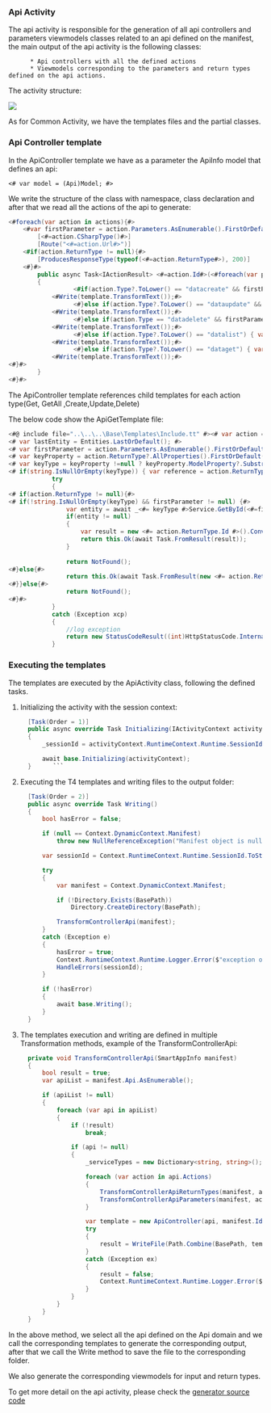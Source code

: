 ### Api Activity

The api activity is responsible for the generation of all api controllers and parameters viewmodels classes related to an api defined on the manifest, the main output of the api activity is the following classes:

          * Api controllers with all the defined actions
          * Viewmodels corresponding to the parameters and return types defined on the api actions.

The activity structure:

![](https://github.com/Mobioos/ASP.NET-Core-MVC/blob/master/ScreenShots/api-activity.png)

As for Common Activity, we have the templates files and the partial classes.

### Api Controller template
In the ApiController template we have as a parameter the ApiInfo model that defines an api:

`<# var model = (Api)Model; #>`

We write the structure of the class with namespace, class declaration and after that we read all the actions of the api to generate:

```c#
<#foreach(var action in actions){#>
    <#var firstParameter = action.Parameters.AsEnumerable().FirstOrDefault(); var lastParameter = action.Parameters.LastOrDefault();#>
		[<#=action.CSharpType()#>]
		[Route("<#=action.Url#>")]
    <#if(action.ReturnType != null){#>
		[ProducesResponseType(typeof(<#=action.ReturnType#>), 200)]
    <#}#>
		public async Task<IActionResult> <#=action.Id#>(<#foreach(var parameter in action.Parameters.AsEnumerable()){#><#=parameter.CSharpType()#> <#=parameter.Id #><#if (!parameter.Equals(lastParameter)){#>,<#}#><#}#>)
		{
                  <#if(action.Type?.ToLower() == "datacreate" && firstParameter != null) { var template = new ApiPostTemplate(action);#>
			<#Write(template.TransformText());#>
                  <#}else if(action.Type?.ToLower() == "dataupdate" && firstParameter != null) { var template = new ApiPutTemplate(action); #>
			<#Write(template.TransformText());#>
                  <#}else if(action.Type == "datadelete" && firstParameter != null) { var template = new ApiDeleteTemplate(action);#>
			<#Write(template.TransformText());#>
                  <#}else if(action.Type?.ToLower() == "datalist") { var template = new ApiGetAllTemplate(action, Entities);#>
			<#Write(template.TransformText());#>
                  <#}else if(action.Type?.ToLower() == "dataget") { var template = new ApiGetTemplate(action, Entities);#>
			<#Write(template.TransformText());#>
<#}#>
		}
<#}#>
```

The ApiController template references child templates for each action type(Get, GetAll ,Create,Update,Delete)

The below code show the ApiGetTemplate file:

```c#
<#@ include file="..\..\..\Base\Templates\Include.tt" #><# var action = (ApiActionInfo)Model; #>
<# var lastEntity = Entities.LastOrDefault(); #>
<# var firstParameter = action.Parameters.AsEnumerable().FirstOrDefault(); #>
<# var keyProperty = action.ReturnType?.AllProperties().FirstOrDefault(p=>p.IsKey); #>
<# var keyType = keyProperty !=null ? keyProperty.ModelProperty?.Substring(0, keyProperty.ModelProperty.IndexOf(".")) : ""; #>
<# if(string.IsNullOrEmpty(keyType)) { var reference = action.ReturnType?.AllReferences().FirstOrDefault(p=>p.Target != null && !p.Target.IsAbstract); keyType = reference?.CSharpType(); keyProperty=reference?.Target.AllProperties()?.FirstOrDefault(p=>p.IsKey);  }#>
			try
			{
<# if(action.ReturnType != null){#>
<# if(!string.IsNullOrEmpty(keyType) && firstParameter != null) {#>
				var entity = await _<#= keyType #>Service.GetById(<#=firstParameter.Id#>);
				if(entity != null)
				{
					var result = new <#= action.ReturnType.Id #>().ConvertFromModel(entity);
					return this.Ok(await Task.FromResult(result));
				}
		
				return NotFound();
<#}else{#>
				return this.Ok(await Task.FromResult(new <#= action.ReturnType.Id#>()));
<#}}else{#>
				return NotFound();
<#}#>
			}
			catch (Exception xcp)
			{
				//log exception
				return new StatusCodeResult((int)HttpStatusCode.InternalServerError);
			}
```

### Executing the templates

The templates are executed by the ApiActivity class, following the defined tasks.

   1. Initializing the activity with the session context:
      ```c#
        [Task(Order = 1)]
        public async override Task Initializing(IActivityContext activityContext)
        {
            _sessionId = activityContext.RuntimeContext.Runtime.SessionId.ToString();

            await base.Initializing(activityContext);
        }      ```
   2. Executing the T4 templates and writing files to the output folder:
      ```c#
        [Task(Order = 2)]
        public async override Task Writing()
        {
            bool hasError = false;

            if (null == Context.DynamicContext.Manifest)
                throw new NullReferenceException("Manifest object is null or empty");

            var sessionId = Context.RuntimeContext.Runtime.SessionId.ToString();

            try
            {
                var manifest = Context.DynamicContext.Manifest;

                if (!Directory.Exists(BasePath))
                    Directory.CreateDirectory(BasePath);

                TransformControllerApi(manifest);
            }
            catch (Exception e)
            {
                hasError = true;
                Context.RuntimeContext.Runtime.Logger.Error($"exception occured on data activity for session: {sessionId}, exception message: {e.Message}");
                HandleErrors(sessionId);
            }

            if (!hasError)
            {
                await base.Writing();
            }
        }
      ```

   3. The templates execution and writing are defined in multiple Transformation methods, example of the TransformControllerApi:
      ```c#
        private void TransformControllerApi(SmartAppInfo manifest)
        {
            bool result = true;
            var apiList = manifest.Api.AsEnumerable();

            if (apiList != null)
            {
                foreach (var api in apiList)
                {
                    if (!result)
                        break;

                    if (api != null)
                    {
                        _serviceTypes = new Dictionary<string, string>();

                        foreach (var action in api.Actions)
                        {
                            TransformControllerApiReturnTypes(manifest, action);
                            TransformControllerApiParameters(manifest, action);
                        }

                        var template = new ApiController(api, manifest.Id, Constants.Version, _serviceTypes);
                        try
                        {
                            result = WriteFile(Path.Combine(BasePath, template.OutputPath, Constants.Version, api.Id + ".g.cs"), template.TransformText());
                        }
                        catch (Exception ex)
                        {
                            result = false;
                            Context.RuntimeContext.Runtime.Logger.Error($"error on generating controllers api for session: {_sessionId} with exception message: {ex.Message}");
                        }
                    }
                }
            }
        }
      ```

In the above method, we select all the api defined on the Api domain and we call the corresponding templates to generate the corresponding output, after that we call the Write method to save the file to the corresponding folder.

We also generate the corresponding viewmodels for input and return types.

To get more detail on the api activity, please check the [generator source code](https://github.com/Mobioos/ASP.NET-Core-MVC)
